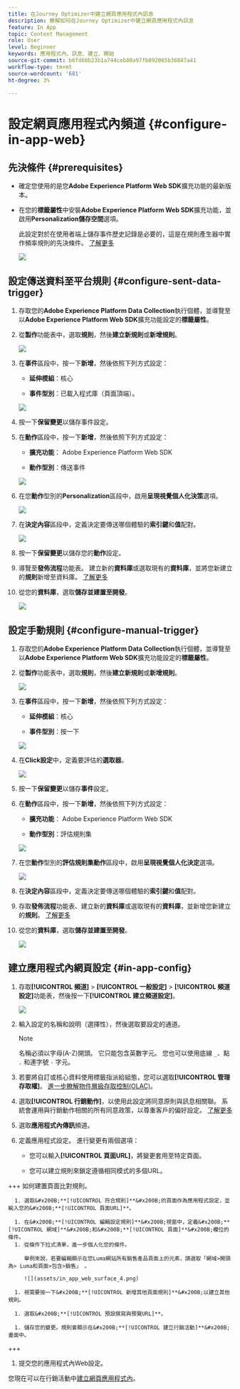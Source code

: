 ```yaml
---
title: 在Journey Optimizer中建立網頁應用程式內訊息
description: 瞭解如何在Journey Optimizer中建立網頁應用程式內訊息
feature: In App
topic: Content Management
role: User
level: Beginner
keywords: 應用程式內、訊息、建立、開始
source-git-commit: b6fd60b23b1a744ceb80a97fb092065b36847a41
workflow-type: tm+mt
source-wordcount: '681'
ht-degree: 3%

---
```



# 設定網頁應用程式內頻道 {#configure-in-app-web}

## 先決條件 {#prerequisites}

* 確定您使用的是您&#x200B;**Adobe Experience Platform Web SDK**&#x200B;擴充功能的最新版本。

* 在您的&#x200B;**標籤屬性**&#x200B;中安裝&#x200B;**Adobe Experience Platform Web SDK**&#x200B;擴充功能，並啟用&#x200B;**Personalization儲存空間**&#x200B;選項。

  此設定對於在使用者端上儲存事件歷史記錄是必要的，這是在規則產生器中實作頻率規則的先決條件。 [了解更多](https://experienceleague.adobe.com/docs/experience-platform/tags/extensions/client/web-sdk/web-sdk-extension-configuration.html?lang=zh-Hant)

  ![](assets/configure_web_inapp_1.png)

## 設定傳送資料至平台規則 {#configure-sent-data-trigger}

1. 存取您的&#x200B;**Adobe Experience Platform Data Collection**&#x200B;執行個體，並導覽至以&#x200B;**Adobe Experience Platform Web SDK**&#x200B;擴充功能設定的&#x200B;**標籤屬性**。

1. 從&#x200B;**製作**&#x200B;功能表中，選取&#x200B;**規則**，然後&#x200B;**建立新規則**&#x200B;或&#x200B;**新增規則**。

   ![](assets/configure_web_inapp_2.png)

1. 在&#x200B;**事件**&#x200B;區段中，按一下&#x200B;**新增**，然後依照下列方式設定：

   * **延伸模組**：核心

   * **事件型別**：已載入程式庫（頁面頂端）。

   ![](assets/configure_web_inapp_3.png)

1. 按一下&#x200B;**保留變更**&#x200B;以儲存事件設定。

1. 在&#x200B;**動作**&#x200B;區段中，按一下&#x200B;**新增**，然後依照下列方式設定：

   * **擴充功能**： Adobe Experience Platform Web SDK

   * **動作型別**：傳送事件

   ![](assets/configure_web_inapp_4.png)

1. 在您&#x200B;**動作**&#x200B;型別的&#x200B;**Personalization**&#x200B;區段中，啟用&#x200B;**呈現視覺個人化決策**&#x200B;選項。

   ![](assets/configure_web_inapp_5.png)

1. 在&#x200B;**決定內容**&#x200B;區段中，定義決定要傳送哪個體驗的&#x200B;**索引鍵**&#x200B;和&#x200B;**值**&#x200B;配對。

   ![](assets/configure_web_inapp_6.png)

1. 按一下&#x200B;**保留變更**&#x200B;以儲存您的&#x200B;**動作**&#x200B;設定。

1. 導覽至&#x200B;**發佈流程**&#x200B;功能表。 建立新的&#x200B;**資料庫**&#x200B;或選取現有的&#x200B;**資料庫**，並將您新建立的&#x200B;**規則**&#x200B;新增至資料庫。 [了解更多](https://experienceleague.adobe.com/docs/experience-platform/tags/publish/libraries.html?lang=zh-Hant#create-a-library)

1. 從您的&#x200B;**資料庫**，選取&#x200B;**儲存並建置至開發**。

   ![](assets/configure_web_inapp_7.png)

## 設定手動規則 {#configure-manual-trigger}

1. 存取您的&#x200B;**Adobe Experience Platform Data Collection**&#x200B;執行個體，並導覽至以&#x200B;**Adobe Experience Platform Web SDK**&#x200B;擴充功能設定的&#x200B;**標籤屬性**。

1. 從&#x200B;**製作**&#x200B;功能表中，選取&#x200B;**規則**，然後&#x200B;**建立新規則**&#x200B;或&#x200B;**新增規則**。

   ![](assets/configure_web_inapp_8.png)

1. 在&#x200B;**事件**&#x200B;區段中，按一下&#x200B;**新增**，然後依照下列方式設定：

   * **延伸模組**：核心

   * **事件型別**：按一下

   ![](assets/configure_web_inapp_9.png)

1. 在&#x200B;**Click設定**&#x200B;中，定義要評估的&#x200B;**選取器**。

   ![](assets/configure_web_inapp_10.png)

1. 按一下&#x200B;**保留變更**&#x200B;以儲存&#x200B;**事件**&#x200B;設定。

1. 在&#x200B;**動作**&#x200B;區段中，按一下&#x200B;**新增**，然後依照下列方式設定：

   * **擴充功能**： Adobe Experience Platform Web SDK

   * **動作型別**：評估規則集

   ![](assets/configure_web_inapp_11.png)

1. 在您&#x200B;**動作**&#x200B;型別的&#x200B;**評估規則集動作**&#x200B;區段中，啟用&#x200B;**呈現視覺個人化決定**&#x200B;選項。

   ![](assets/configure_web_inapp_13.png)

1. 在&#x200B;**決定內容**&#x200B;區段中，定義決定要傳送哪個體驗的&#x200B;**索引鍵**&#x200B;和&#x200B;**值**&#x200B;配對。

1. 存取&#x200B;**發佈流程**&#x200B;功能表、建立新的&#x200B;**資料庫**&#x200B;或選取現有的&#x200B;**資料庫**，並新增您新建立的&#x200B;**規則**。 [了解更多](https://experienceleague.adobe.com/docs/experience-platform/tags/publish/libraries.html?lang=zh-Hant#create-a-library)

1. 從您的&#x200B;**資料庫**，選取&#x200B;**儲存並建置至開發**。

   ![](assets/configure_web_inapp_14.png)

## 建立應用程式內網頁設定 {#in-app-config}

1. 存取&#x200B;**[!UICONTROL 頻道]** > **[!UICONTROL 一般設定]** > **[!UICONTROL 頻道設定]**&#x200B;功能表，然後按一下&#x200B;**[!UICONTROL 建立頻道設定]**。

   ![](assets/in-app-web-config-1.png)

1. 輸入設定的名稱和說明（選擇性），然後選取要設定的通道。

   >[!NOTE]
   >
   > 名稱必須以字母(A-Z)開頭。 它只能包含英數字元。 您也可以使用底線 `_`、點 `.` 和連字號 `-` 字元。

1. 若要將自訂或核心資料使用標籤指派給組態，您可以選取&#x200B;**[!UICONTROL 管理存取權]**。 [進一步瞭解物件層級存取控制(OLAC)](../administration/object-based-access.md)。

1. 選取&#x200B;**[!UICONTROL 行銷動作]**，以使用此設定將同意原則與訊息相關聯。 系統會運用與行銷動作相關的所有同意政策，以尊重客戶的偏好設定。 [了解更多](../action/consent.md#surface-marketing-actions)

1. 選取&#x200B;**應用程式內傳訊**&#x200B;頻道。

1. 定義應用程式設定。 進行變更有兩個選項：

   * 您可以輸入&#x200B;**[!UICONTROL 頁面URL]**，將變更套用至特定頁面。

   * 您可以建立規則來鎖定遵循相同模式的多個URL。

+++ 如何建置頁面比對規則。

      1. 選取&#x200B;**[!UICONTROL 符合規則]**&#x200B;的頁面作為應用程式設定，並輸入您的&#x200B;**[!UICONTROL 頁面URL]**。

      1. 在&#x200B;**[!UICONTROL 編輯設定規則]**&#x200B;視窗中，定義&#x200B;**[!UICONTROL 網域]**&#x200B;和&#x200B;**[!UICONTROL 頁面]**&#x200B;欄位的條件。
      1. 從條件下拉式清單，進一步個人化您的條件。

         舉例來說，若要編輯顯示在您Luma網站所有銷售產品頁面上的元素，請選取「網域>開頭為> Luma和頁面>包含>銷售」 。

         ![](assets/in_app_web_surface_4.png)

      1. 視需要按一下&#x200B;**[!UICONTROL 新增其他頁面規則]**&#x200B;以建立其他規則。

      1. 選取&#x200B;**[!UICONTROL 預設撰寫與預覽URL]**。

      1. 儲存您的變更。規則會顯示在&#x200B;**[!UICONTROL 建立行銷活動]**&#x200B;畫面中。

+++

1. 提交您的應用程式內Web設定。

您現在可以在行銷活動中[建立網頁應用程式內](../in-app/create-in-app-web.md)。
